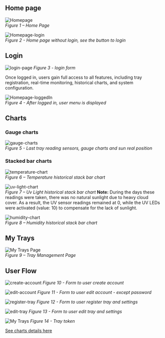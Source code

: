 ## Home page
![Homepage](./SmartTray/www/assets/images/readme/home-page.png)  
*Figure 1 – Home Page*

![Homepage-login](./SmartTray/www/assets/images/readme/home-page-login.png)  
*Figure 2 - Home page without login, see the button to login*

## Login
![login-page](./SmartTray/www/assets/images/readme/login.png)
*Figure 3 - login form*

Once logged in, users gain full access to all features, including tray registration, real-time monitoring, historical charts, and system configuration.

![Homepage-loggedIn](./SmartTray/www/assets/images/readme/user-menu.png)  
*Figure 4 - After logged in, user menu is displayed*

## Charts
### Gauge charts 
![gauge-charts](./SmartTray/www/assets/images/readme/display-tray.png)  
*Figure 5 - Last tray reading sensors, gauge charts and sun real position*

### Stacked bar charts 
![temperature-chart](./SmartTray/www/assets/images/readme/temperature-chart.png)  
*Figure 6 – Temperature historical stack bar chart*

![uv-light-chart](./SmartTray/www/assets/images/readme/uv-light-chart.png)  
*Figure 7 – Uv Light historical stack bar chart*
**Note:** During the days these readings were taken, there was no natural sunlight due to heavy cloud cover. As a result, the UV sensor readings remained at 0, while the UV LEDs were activated (value: 10) to compensate for the lack of sunlight.

![humidity-chart](./SmartTray/www/assets/images/readme/humidity-chart.png)  
*Figure 8 – Humidity historical stack bar chart*

## My Trays
![My Trays Page](./SmartTray/www/assets/images/readme/my-trays.png)  
*Figure 9 – Tray Management Page*

## User Flow
![create-account](./SmartTray/www/assets/images/readme/create-account.png)
*Figure 10 - Form to user create account*

![edit-account](./SmartTray/www/assets/images/readme/edit-account.png)
*Figure 11 - Form to user edit account - except password*

![register-tray](./SmartTray/www/assets/images/readme/register-tray.png)
*Figure 12 - Form to user register tray and settings*

![edit-tray](./SmartTray/www/assets/images/readme/edit-tray.png)
*Figure 13 - Form to user edit tray and settings*

![My Trays](./SmartTray/www/assets/images/readme/my-trays.png)
*Figure 14 - Tray token*

[See charts details here](#charts)



